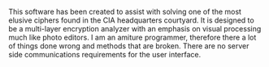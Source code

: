 This software has been created to assist with solving one of the most elusive ciphers found in the CIA headquarters courtyard.
It is designed to be a multi-layer encryption analyzer with an emphasis on visual processing much like photo editors.
I am an amiture programmer, therefore there a lot of things done wrong and methods that are broken.
There are no server side communications requirements for the user interface. 
